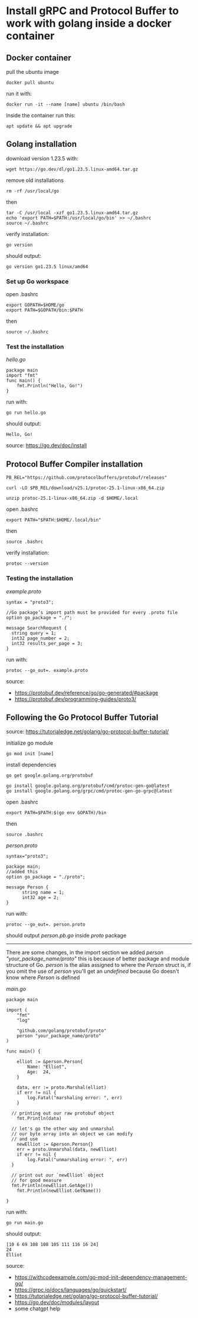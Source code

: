 # Install gRPC and Protocol Buffer to work with golang inside a docker container

## Docker container

pull the ubuntu image
```
docker pull ubuntu
```

run it with:
```
docker run -it --name [name] ubuntu /bin/bash
```

inside the container run this:
```
apt update && apt upgrade
```

## Golang installation

download version 1.23.5 with:
```
wget https://go.dev/dl/go1.23.5.linux-amd64.tar.gz
```
remove old installations
```
rm -rf /usr/local/go
```

then
```
tar -C /usr/local -xzf go1.23.5.linux-amd64.tar.gz
echo 'export PATH=$PATH:/usr/local/go/bin' >> ~/.bashrc
source ~/.bashrc
```

verify installation:
```
go version
```
should output:
```
go version go1.23.5 linux/amd64
```

### Set up Go workspace

open .bashrc
```
export GOPATH=$HOME/go
export PATH=$GOPATH/bin:$PATH
```
then
```
source ~/.bashrc
```

### Test the installation

*hello.go*
```
package main
import "fmt"
func main() {
    fmt.Println("Hello, Go!")
}
```

run with:
```
go run hello.go
```

should output:
```
Hello, Go!
```

source: https://go.dev/doc/install

## Protocol Buffer Compiler installation

```
PB_REL="https://github.com/protocolbuffers/protobuf/releases"
```
```
curl -LO $PB_REL/download/v25.1/protoc-25.1-linux-x86_64.zip
```
```
unzip protoc-25.1-linux-x86_64.zip -d $HOME/.local
```

open .bashrc
```
export PATH="$PATH:$HOME/.local/bin"
```

then
```
source .bashrc
```

verify installation:
```
protoc --version
```

### Testing the installation

*example.proto*
```
syntax = "proto3";

//Go package’s import path must be provided for every .proto file
option go_package = "./";

message SearchRequest {
  string query = 1;
  int32 page_number = 2;
  int32 results_per_page = 3;
}
```

run with:
```
protoc --go_out=. example.proto
```

source: 
- https://protobuf.dev/reference/go/go-generated/#package
- https://protobuf.dev/programming-guides/proto3/


## Following the Go Protocol Buffer Tutorial

source: https://tutorialedge.net/golang/go-protocol-buffer-tutorial/

initialize go module
```
go mod init [name]
```

install dependencies
```
go get google.golang.org/protobuf
```
```
go install google.golang.org/protobuf/cmd/protoc-gen-go@latest
go install google.golang.org/grpc/cmd/protoc-gen-go-grpc@latest
```

open .bashrc
```
export PATH=$PATH:$(go env GOPATH)/bin
```

then
```
source .bashrc
```

*person.proto*
```
syntax="proto3";

package main;
//added this
option go_package = "./proto";

message Person {
      string name = 1;
      int32 age = 2;
}
```

run with:
```
protoc --go_out=. person.proto
```

should output *person.pb.go* inside *proto* package

---
There are some changes, in the import section we added *person "your_package_name/proto"* this is because of better package and module structure of Go. *person* is the alias assigned to where the *Person* struct is, if you omit the use of *person* you'll get an *undefined* because Go doesn't know where *Person* is defined

*main.go*
```
package main

import (
    "fmt"
    "log"

    "github.com/golang/protobuf/proto"
    person "your_package_name/proto"
)

func main() {

    elliot := &person.Person{
        Name: "Elliot",
        Age:  24,
    }

    data, err := proto.Marshal(elliot)
    if err != nil {
        log.Fatal("marshaling error: ", err)
    }

  // printing out our raw protobuf object
    fmt.Println(data)

  // let's go the other way and unmarshal
  // our byte array into an object we can modify
  // and use
    newElliot := &person.Person{}
    err = proto.Unmarshal(data, newElliot)
    if err != nil {
        log.Fatal("unmarshaling error: ", err)
  }

  // print out our `newElliot` object
  // for good measure
  fmt.Println(newElliot.GetAge())
    fmt.Println(newElliot.GetName())

}
```

run with:
```
go run main.go
```

should output:
```
[10 6 69 108 108 105 111 116 16 24]
24
Elliot
```

source:
- https://withcodeexample.com/go-mod-init-dependency-management-go/
- https://grpc.io/docs/languages/go/quickstart/
- https://tutorialedge.net/golang/go-protocol-buffer-tutorial/
- https://go.dev/doc/modules/layout
- some chatgpt help
